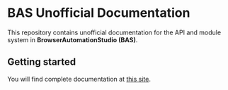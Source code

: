 # BAS Unofficial Documentation

This repository contains unofficial documentation for the API and module system in **BrowserAutomationStudio (BAS)**.

## Getting started

You will find complete documentation at [this site](https://cheshirecaat.github.io/bas-docs/).
